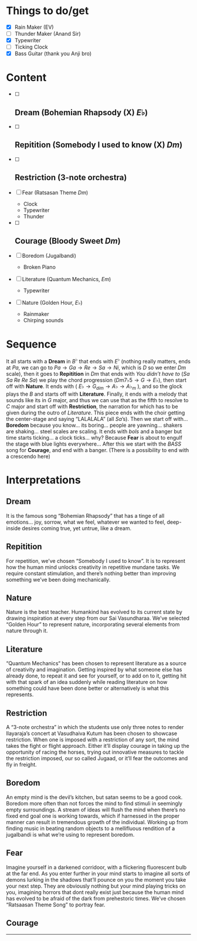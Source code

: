 
# Things to do/get

- [x] Rain Maker (EV)
- [ ] Thunder Maker (Anand Sir)
- [x] Typewriter
- [ ] Ticking Clock
- [x] Bass Guitar (thank you Anji bro)

# Content 

- [ ] Dream (Bohemian Rhapsody (X) $E\flat$)
	- 
	
- [ ] Repitition (Somebody I used to know (X) $Dm$)
	- 
	
- [ ] Restriction (3-note orchestra)
	- 
	
- [ ] Fear (Ratsasan Theme $Dm$)
	- Clock
	- Typewriter
	- Thunder
	
- [ ] Courage (Bloody Sweet $Dm$)
	- 
		
- [ ] Boredom (Jugalbandi)
	- Broken Piano
	
- [ ]  Literature (Quantum Mechanics, $Em$)
	- Typewriter
	
- [ ] Nature (Golden Hour, $E\flat$)
	- Rainmaker
	- Chirping sounds


# Sequence

It all starts with a **Dream** in $B^\flat$ that ends with $E^\flat$ (nothing really matters, ends at $Pa$, we can go to $Pa \to Ga \to Re \to Sa \to Ni$, which is $D$ so we enter $Dm$ scale), then it goes to **Repitition** in $Dm$ that ends with *You didn’t have to* ($Sa$ $Sa$ $Re$ $Re$ $Sa$) we play the chord progression ($Dm7\flat5\to G \to E\flat$), then start off with **Nature**. It ends with ( $E\flat \to G_{dim} \to A\flat \to A\flat_{m}$ ), and so the glock plays the $B$ and starts off with **Literature**. Finally, it ends with a melody that sounds like its in $G$ major, and thus we can use that as the fifth to resolve to $C$ major and start off with **Restriction**, the narration for which has to be given during the outro of *Literature*. This piece ends with the choir getting the center-stage and saying “LALALALA” (all $Sa$’s). Then we start off with... **Boredom** because you know... its boring... people are yawning... shakers are shaking... steel scales are scaling. It ends with *bols* and a banger but time starts ticking... a clock ticks... why? Because **Fear** is about to engulf the stage with blue lights everywhere... After this we start with the *BASS* song for **Courage**, and end with a banger. (There is a possibility to end with a crescendo here)

<div class="page-break" style="page-break-before: always;"></div>

# Interpretations
## Dream
It is the famous song “Bohemian Rhapsody” that has a tinge of all emotions... joy, sorrow, what we feel, whatever we wanted to feel, deep-inside desires coming true, yet untrue, like a dream.
## Repitition
For repetition, we’ve chosen “Somebody I used to know”. It is to represent how the human mind unlocks creativity in repetitive mundane tasks. We require constant stimulation, and there’s nothing better than improving something we’ve been doing mechanically.
## Nature
Nature is the best teacher. Humankind has evolved to its current state by drawing inspiration at every step from our Sai Vasundharaa. We’ve selected “Golden Hour” to represent nature, incorporating several elements from nature through it.
## Literature
“Quantum Mechanics“ has been chosen to represent literature as a source of creativity and imagination. Getting inspired by what someone else has already done, to repeat it and see for yourself, or to add on to it, getting hit with that spark of an idea suddenly while reading literature on how something could have been done better or alternatively is what this represents.
## Restriction
A “3-note orchestra” in which the students use only three notes to render Ilayaraja’s concert at Vasudhaiva Kutum has been chosen to showcase restriction. When one is imposed with a restriction of any sort, the mind takes the fight or flight approach. Either it’ll display courage in taking up the opportunity of racing the horses, trying out innovative measures to tackle the restriction imposed, our so called Jugaad, or it’ll fear the outcomes and fly in freight. 
## Boredom
An empty mind is the devil’s kitchen, but satan seems to be a good cook. Boredom more often than not forces the mind to find stimuli in seemingly empty surroundings. A stream of ideas will flush the mind when there’s no fixed end goal one is working towards, which if harnessed in the proper manner can result in tremendous growth of the individual. Working up from finding music in beating random objects to a mellifluous rendition of a jugalbandi is what we’re using to represent boredom.
## Fear
Imagine yourself in a darkened corridoor, with a flickering fluorescent bulb at the far end. As you enter further in your mind starts to imagine all sorts of demons lurking in the shadows that’ll pounce on you the moment you take your next step. They are obviously nothing but your mind playing tricks on you, imagining horrors that dont really exist just because the human mind has evolved to be afraid of the dark from prehestoric times. We’ve chosen “Ratsaasan Theme Song” to portray fear.
## Courage


---